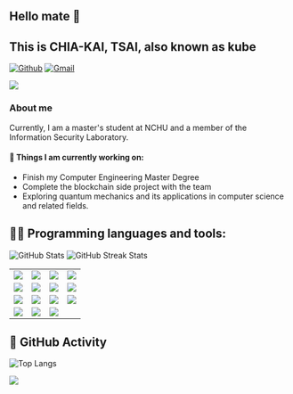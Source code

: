 ## Hello mate 👋 
## This is CHIA-KAI, TSAI, also known as kube

[![Github](https://img.shields.io/badge/-Github-000?style=flat&logo=Github&logoColor=white)](https://github.com/kubekai)
[![Gmail](https://img.shields.io/badge/-Gmail-c14438?style=flat&logo=Gmail&logoColor=white)](mailto:kube1011@gmail.com)

![](https://komarev.com/ghpvc/?username=kubekai&color=blueviolet&style=plastic&abbreviated=true)

### About me

Currently, I am a master's student at NCHU and a member of the Information Security Laboratory.

#### 🌱 Things I am currently working on: 
- Finish my Computer Engineering Master Degree  
- Complete the blockchain side project with the team 
- Exploring quantum mechanics and its applications in computer science and related fields.
   
## 👨‍💻 Programming languages and tools:

<!-- GitHub stats image -->
<img src="https://github-readme-stats.vercel.app/api?username=kubekai&show_icons=true&theme=tokyonight" alt="GitHub Stats" />
<img src="https://github-readme-streak-stats.herokuapp.com/?user=kubekai&theme=tokyonight" alt="GitHub Streak Stats" />

<!-- Logos section -->
<table>
  <tr>
    <td><img src="https://img.shields.io/badge/C-00599C?style=for-the-badge&logo=c&logoColor=white"/></td>
    <td><img src="https://img.shields.io/badge/C%2B%2B-00599C?style=for-the-badge&logo=c%2B%2B&logoColor=white"/></td>
    <td><img src="https://img.shields.io/badge/Python-3776AB?style=for-the-badge&logo=python&logoColor=white"/></td>
    <td><img src="https://img.shields.io/badge/Java-ED8B00?style=for-the-badge&logo=openjdk&logoColor=white"/></td>
  </tr>
  <tr>
    <td><img src="https://img.shields.io/badge/HTML-239120?style=for-the-badge&logo=html5&logoColor=white"/></td>
    <td><img src="https://img.shields.io/badge/CSS-239120?&style=for-the-badge&logo=css3&logoColor=white"/></td>
    <td><img src="https://img.shields.io/badge/JavaScript-F7DF1E?style=for-the-badge&logo=javascript&logoColor=black"/></td>
    <td><img src="https://img.shields.io/badge/Flask-000000?style=for-the-badge&logo=flask&logoColor=white"/></td>
  </tr>
  <tr>
    <td><img src="https://img.shields.io/badge/MySQL-4479A1?style=for-the-badge&logo=mysql&logoColor=white"/></td>
    <td><img src="https://img.shields.io/badge/Markdown-000000?style=for-the-badge&logo=markdown&logoColor=white"/></td>
    <td><img src="https://img.shields.io/badge/GIT-E44C30?style=for-the-badge&logo=git&logoColor=white"/></td>
    <td><img src="https://img.shields.io/badge/Linux-FCC624?style=for-the-badge&logo=linux&logoColor=black"/></td>
  </tr>
  <tr>
    <td><img src="https://img.shields.io/badge/Unity-100000?style=for-the-badge&logo=unity&logoColor=white"/></td>
    <td><img src="https://img.shields.io/badge/Android_Studio-3DDC84?style=for-the-badge&logo=android-studio&logoColor=white"/></td>
    <td><img src="https://img.shields.io/badge/MATLAB-0076A8?style=for-the-badge&logo=mathworks&logoColor=white"/></td>
  </tr>
</table>

## 🎯 GitHub Activity
![Top Langs](https://github-readme-stats.vercel.app/api/top-langs/?username=kubekai&layout=compact&theme=tokyonight)

![](https://raw.githubusercontent.com/kubekai/kubekai/refs/heads/output/github-contribution-grid-snake-dark.svg)

